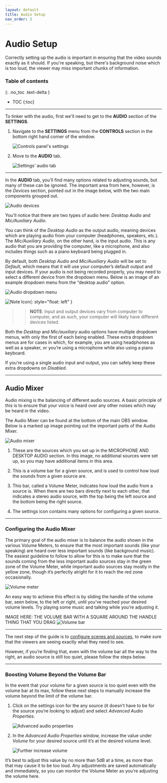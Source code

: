 ```yaml
---
layout: default
title: Audio Setup
nav_order: 3
---
```


# Audio Setup
Correctly setting up the audio is important in ensuring that the video sounds exactly as it should. If you're speaking, but there's background noise which is too loud, the viewer may miss important chunks of information.

### Table of contents
{: .no_toc .text-delta }
* TOC
{:toc}

---
To tinker with the audio, first we'll need to get to the **AUDIO** section of the **SETTINGS**.

1. Navigate to the **SETTINGS** menu from the **CONTROLS** section in the bottom right hand corner of the window.

    ![Controls panel's settings](https://github.com/alsash110/comm-2216-obs/blob/gh-pages/assets/images/audio-controls-settings.png?raw=true "Control panel's settings button")

2. Move to the **AUDIO** tab.

    ![Settings' audio tab](https://github.com/alsash110/comm-2216-obs/blob/gh-pages/assets/images/audio-audio-tab.png?raw=true "Settings' audio tab")

---
In the **AUDIO** tab, you'll find many options related to adjusting sounds, but many of these can be ignored. The important area from here, however, is the *Devices* section, pointed out in the image below, with the two main components grouped out.

![Audio devices](https://github.com/alsash110/comm-2216-obs/blob/gh-pages/assets/images/audio-devices-area.png?raw=true "Audio devices")

You'll notice that there are two types of audio here: *Desktop Audio* and *Mic/Auxiliary Audio*.

You can think of the *Desktop Audio* as the output audio, meaning devices which are playing audio from your computer (headphones, speakers, etc.). The *Mic/Auxiliary Audio*, on the other hand, is the input audio. This is any audio that you are providing the computer, like a microphone, and also includes things such as a piano keyboard being plugged in.

By default, both *Desktop Audio* and *Mic/Auxiliary Audio* will be set to *Default*, which means that it will use your computer’s default output and input devices. If your audio is not being recorded properly, you may need to select a different device from the dropdown menu. Below is an image of an example dropdown menu from the “desktop audio” option.

![Audio dropdown menu](https://github.com/alsash110/comm-2216-obs/blob/gh-pages/assets/images/audio-desktop-audio-dropdown.png?raw=true "Audio dropdown menu")

![Note Icon](https://github.com/alsash110/comm-2216-obs/blob/gh-pages/assets/images/note-icon.png?raw=true "note tab"){: style="float: left" }
>>**NOTE**: Input and output devices vary from computer to computer, and as such, your computer will likely have different devices listed.

Both the *Desktop* and *Mic/auxiliary* audio options have multiple dropdown menus, with only the first of each being enabled. These extra dropdown menus are for cases in which, for example, you are using headphones as well as a speaker, or you’re using a microphone while also using a piano keyboard.

If you’re using a single audio input and output, you can safely keep these extra dropdowns on *Disabled*.

---
## Audio Mixer

Audio mixing is the balancing of different audio sources. A basic principle of this is to ensure that your voice is heard over any other noises which may be heard in the video.

The Audio Mixer can be found at the bottom of the main OBS window. Below is a marked up image pointing out the important parts of the Audio Mixer.

![Audio mixer](https://github.com/alsash110/comm-2216-obs/blob/gh-pages/assets/images/audio-audio-mixer.png?raw=true "Audio mixer")

1. These are the sources which you set up in the MICROPHONE AND DESKTOP AUDIO section. In this image, no additional sources were set up, so you may have additional items in this area.

2. This is a volume bar for a given source, and is used to control how loud the sounds from a given source are.

3. This bar, called a Volume Meter, indicates how loud the audio from a source is. When there are two bars directly next to each other, that indicates a stereo audio source, with the top being the left source and the bottom being the right source.

4. The settings icon contains many options for configuring a given source.

---
### Configuring the Audio Mixer


The primary goal of the audio mixer is to balance the audio shown in the various Volume Meters, to ensure that the most important sounds (like your speaking) are heard over less important sounds (like background music).
The easiest guideline to follow to allow for this is to make sure that the sounds coming from the less important audio sources stay in the green zone of the Volume Meter, while important audio sources stay mostly in the yellow zone, though it’s perfectly alright for it to reach the red zone occasionally.

![Volume meter](https://github.com/alsash110/comm-2216-obs/blob/gh-pages/assets/images/audio-volume-meter.png?raw=true "Volume meter")

An easy way to achieve this effect is by sliding the handle of the volume bar, seen below, to the left or right, until you’ve reached your desired volume levels. Try playing some music and talking while you’re adjusting it.

IMAGE HERE: THE VOLUME BAR WITH A SQUARE AROUND THE HANDLE THING THAT YOU DRAG
![Volume bar](https://github.com/alsash110/comm-2216-obs/blob/gh-pages/assets/images/audio-volume-bar-handle.png?raw=true "Volume bar")

---

The next step of the guide is to [configure scenes and sources](scenessources.md), to make sure that the viewers are seeing exactly what they need to see.

However, if you’re finding that, even with the volume bar all the way to the right, an audio source is still too quiet, please follow the steps below.

---

### Boosting Volume Beyond the Volume Bar

In the event that your volume for a given source is too quiet even with the volume bar at its max, follow these next steps to manually increase the volume beyond the limit of the volume bar.

1. Click on the settings icon for the any source (it doesn’t have to be for the source you’re looking to adjust) and select *Advanced Audio Properties*.

    ![Advanced audio properties](https://github.com/alsash110/comm-2216-obs/blob/gh-pages/assets/images/audio_advanced_audio_properties.png?raw=true "Advanced audio properties")

2. In the *Advanced Audio Properties* window, increase the value under *Volume* for your desired source until it’s at the desired volume level.

    ![Further increase volume](https://github.com/alsash110/comm-2216-obs/blob/gh-pages/assets/images/audio_advanced_audio_volume.png?raw=true "Further increase volume")

It’s best to adjust this value by no more than 5dB at a time, as more than that may cause it to be too loud. Any adjustments are saved automatically and immediately, so you can monitor the Volume Meter as you’re adjusting the volume here.
